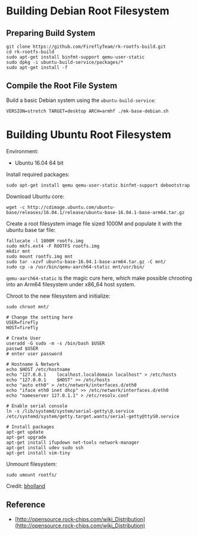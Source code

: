 # Building Debian Root Filesystem

## Preparing Build System

```shell
git clone https://github.com/FireflyTeam/rk-rootfs-build.git
cd rk-rootfs-build
sudo apt-get install binfmt-support qemu-user-static
sudo dpkg -i ubuntu-build-service/packages/*
sudo apt-get install -f
```

## Compile the Root File System

Build a basic Debian system using the `ubuntu-build-service`:

```shell
VERSION=stretch TARGET=desktop ARCH=armhf ./mk-base-debian.sh
```

# Building Ubuntu Root Filesystem

Environment:

- Ubuntu 16.04 64 bit

Install required packages:

```shell
sudo apt-get install qemu qemu-user-static binfmt-support debootstrap
```

Download Ubuntu core:

```shell
wget -c http://cdimage.ubuntu.com/ubuntu-base/releases/16.04.1/release/ubuntu-base-16.04.1-base-arm64.tar.gz
```

Create a root filesystem image file sized 1000M and populate it with the ubuntu base tar file:

```shell
fallocate -l 1000M rootfs.img
sudo mkfs.ext4 -F ROOTFS rootfs.img
mkdir mnt
sudo mount rootfs.img mnt
sudo tar -xzvf ubuntu-base-16.04.1-base-arm64.tar.gz -C mnt/
sudo cp -a /usr/bin/qemu-aarch64-static mnt/usr/bin/
```

`qemu-aarch64-static` is the magic cure here, which make possible chrooting into an Arm64 filesystem under x86_64 host system.

Chroot to the new filesystem and initialize:

```shell
sudo chroot mnt/

# Change the setting here
USER=firefly
HOST=firefly

# Create User
useradd -G sudo -m -s /bin/bash $USER
passwd $USER
# enter user password

# Hostname & Network
echo $HOST /etc/hostname
echo "127.0.0.1    localhost.localdomain localhost" > /etc/hosts
echo "127.0.0.1    $HOST" >> /etc/hosts
echo "auto eth0" > /etc/network/interfaces.d/eth0
echo "iface eth0 inet dhcp" >> /etc/network/interfaces.d/eth0
echo "nameserver 127.0.1.1" > /etc/resolv.conf

# Enable serial console
ln -s /lib/systemd/system/serial-getty\@.service /etc/systemd/system/getty.target.wants/serial-getty@ttyS0.service

# Install packages
apt-get update
apt-get upgrade
apt-get install ifupdown net-tools network-manager
apt-get install udev sudo ssh
apt-get install vim-tiny
```

Unmount filesystem:

```shell
sudo umount rootfs/
```

Credit: [bholland](https://forum.armbian.com/topic/6850-document-about-compiling-a-kernel-and-rootfs-for-the-firefly-boards/)

## Reference

- [http://opensource.rock-chips.com/wiki_Distribution](http://opensource.rock-chips.com/wiki_Distribution)
